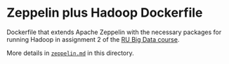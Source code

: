 # Zeppelin plus Hadoop Dockerfile

Dockerfile that extends Apache Zeppelin with the necessary packages for running Hadoop in assignment 2 of the [RU Big Data course](https://rubigdata.github.io).

More details in [`zeppelin.md`](zeppelin.md) in this directory.
